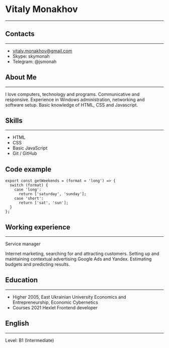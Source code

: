 # Vitaly Monakhov
***
## Contacts
***
*   vitaly.monakhov@gmail.com
*   Skype: skymonah
*   Telegram: @jsmonah

## About Me
***
I love computers, technology and programs.
Communicative and responsive.
Experience in Windows administration, networking and software setup.
Basic knowledge of HTML, CSS and Javascript.

## Skills
***
*	HTML
*	CSS 
*	Basic JavaScript 
*	Git / GitHub

## Code example

```
export const getWeekends = (format = 'long') => {
  switch (format) {
    case 'long':
      return ['saturday', 'sunday'];
    case 'short':
      return ['sat', 'sun'];
  }
};
```
## Working experience
***
Service manager

Internet marketing, searching for and attracting customers.
Setting up and maintaining contextual advertising Google Ads and Yandex.
Estimating budgets and predicting results.

## Education
***
*	Higher
2005, East Ukrainian University
Economics and Entrepreneurship, Economic Cybernetics
*   Courses
2021 Hexlet Frontend developer

## English
***
Level: B1 (Intermediate)